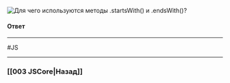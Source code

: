 ![Для чего используются методы `.startsWith()` и `.endsWith()`?](https://youtu.be/OA63L1eQ6pA?t=394)

#### Ответ



___
 #JS 

___

### [[003 JSCore|Назад]]